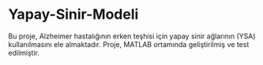 # Yapay-Sinir-Modeli
Bu proje, Alzheimer hastalığının erken teşhisi için yapay sinir ağlarının (YSA) kullanılmasını ele almaktadır. Proje, MATLAB ortamında geliştirilmiş ve test edilmiştir.
